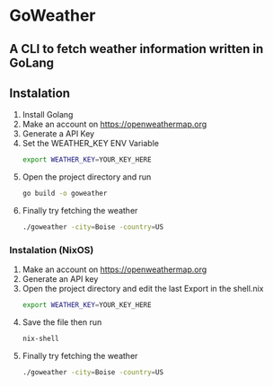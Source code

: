 # GoWeather
## A CLI to fetch weather information written in GoLang

## Instalation

1. Install Golang
2. Make an account on https://openweathermap.org
3. Generate a API Key
4. Set the WEATHER_KEY ENV Variable
   ```bash
   export WEATHER_KEY=YOUR_KEY_HERE
   ```
5. Open the project directory and run 
    ```bash
    go build -o goweather
   ```
6. Finally try fetching the weather
    ```bash
   ./goweather -city=Boise -country=US
   ``` 


### Instalation (NixOS)
1. Make an account on https://openweathermap.org
2. Generate an API key
3. Open the project directory and edit the last Export in the shell.nix
    ```bash
    export WEATHER_KEY=YOUR_KEY_HERE
    ```
4. Save the file then run
    ```bash
   nix-shell
    ```
5. Finally try fetching the weather
    ```bash
    ./goweather -city=Boise -country=US
   ```
